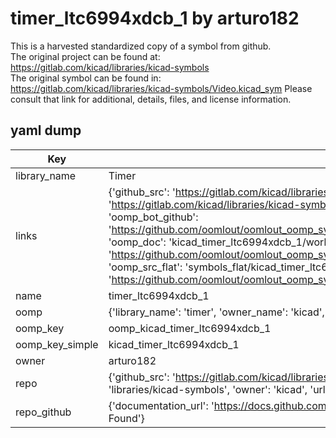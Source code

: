 # timer_ltc6994xdcb_1 by arturo182  
This is a harvested standardized copy of a symbol from github.  
The original project can be found at:  
https://gitlab.com/kicad/libraries/kicad-symbols  
The original symbol can be found in:
https://gitlab.com/kicad/libraries/kicad-symbols/Video.kicad_sym
Please consult that link for additional, details, files, and license information.  
## yaml dump  
| Key | Value |  
| --- | --- |  
| library_name | Timer |  
| links | {'github_src': 'https://gitlab.com/kicad/libraries/kicad-symbols/Video.kicad_sym', 'github_src_repo': 'https://gitlab.com/kicad/libraries/kicad-symbols', 'oomp_bot': 'kicad_timer_ltc6994xdcb_1/working', 'oomp_bot_github': 'https://github.com/oomlout/oomlout_oomp_symbol_bot/tree/main/kicad_timer_ltc6994xdcb_1/working', 'oomp_doc': 'kicad_timer_ltc6994xdcb_1/working', 'oomp_doc_github': 'https://github.com/oomlout/oomlout_oomp_symbol_doc/tree/main/kicad_timer_ltc6994xdcb_1/working', 'oomp_src_flat': 'symbols_flat/kicad_timer_ltc6994xdcb_1/working', 'oomp_src_flat_github': 'https://github.com/oomlout/oomlout_oomp_symbol_src/tree/main/kicad_timer_ltc6994xdcb_1/working'} |  
| name | timer_ltc6994xdcb_1 |  
| oomp | {'library_name': 'timer', 'owner_name': 'kicad', 'symbol_name': 'timer_ltc6994xdcb_1'} |  
| oomp_key | oomp_kicad_timer_ltc6994xdcb_1 |  
| oomp_key_simple | kicad_timer_ltc6994xdcb_1 |  
| owner | arturo182 |  
| repo | {'github_src': 'https://gitlab.com/kicad/libraries/kicad-symbols/Video.kicad_sym', 'name': 'libraries/kicad-symbols', 'owner': 'kicad', 'url': 'https://gitlab.com/kicad/libraries/kicad-symbols'} |  
| repo_github | {'documentation_url': 'https://docs.github.com/rest/repos/repos#get-a-repository', 'message': 'Not Found'} |  

